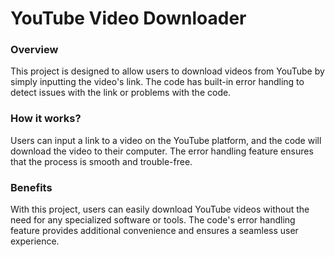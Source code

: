 # YouTube Video Downloader

### Overview
This project is designed to allow users to download videos from YouTube by simply inputting the video's link. The code has built-in error handling to detect issues with the link or problems with the code.

### How it works?
Users can input a link to a video on the YouTube platform, and the code will download the video to their computer. The error handling feature ensures that the process is smooth and trouble-free.

### Benefits
With this project, users can easily download YouTube videos without the need for any specialized software or tools. The code's error handling feature provides additional convenience and ensures a seamless user experience.
